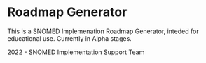 # Roadmap Generator

This is a SNOMED Implemenation Roadmap Generator, inteded for educational use. Currently in Alpha stages.

2022 - SNOMED Implementation Support Team
